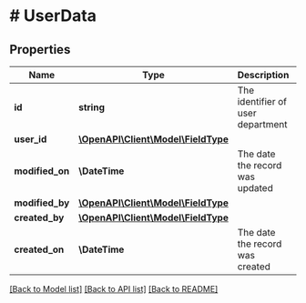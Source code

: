 # # UserData

## Properties

Name | Type | Description | Notes
------------ | ------------- | ------------- | -------------
**id** | **string** | The identifier of user department |
**user_id** | [**\OpenAPI\Client\Model\FieldType**](FieldType.md) |  | [optional]
**modified_on** | **\DateTime** | The date the record was updated | [optional]
**modified_by** | [**\OpenAPI\Client\Model\FieldType**](FieldType.md) |  | [optional]
**created_by** | [**\OpenAPI\Client\Model\FieldType**](FieldType.md) |  | [optional]
**created_on** | **\DateTime** | The date the record was created | [optional]

[[Back to Model list]](../../README.md#models) [[Back to API list]](../../README.md#endpoints) [[Back to README]](../../README.md)
